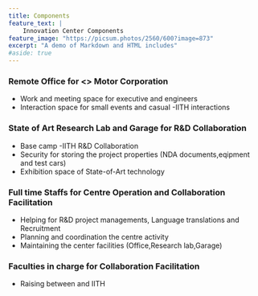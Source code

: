 ```yaml
---
title: Components
feature_text: | 
    Innovation Center Components
feature_image: "https://picsum.photos/2560/600?image=873"
excerpt: "A demo of Markdown and HTML includes"
#aside: true
---
```


<h3>Remote Office for <> Motor Corporation</h3>
<ul>
		<li>Work and meeting space for  executive and engineers</li>
		<li>Interaction space for small events and casual -IITH interactions</li>
</ul>
<h3>State of Art Research Lab and Garage for R&D Collaboration</h3>
<ul>
		<li>Base camp -IITH R&D Collaboration</li>
		<li>Security for storing the project properties (NDA documents,eqipment and test cars)</li>
		<li>Exhibition space of State-of-Art technology</li>
</ul>
<h3>Full time Staffs for Centre Operation and Collaboration Facilitation</h3>
<ul>
		<li>Helping  for R&D project managements, Language translations and Recruitment</li>
		<li>Planning and coordination the centre activity</li>
		<li>Maintaining the center facilities (Office,Research lab,Garage)
        </li>
</ul>
<h3>Faculties in charge for Collaboration Facilitation</h3>
<ul>
		<li>Raising between  and IITH</li>
</ul>